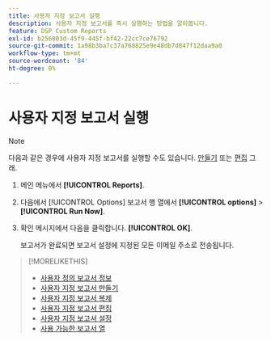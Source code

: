 ```yaml
---
title: 사용자 지정 보고서 실행
description: 사용자 지정 보고서를 즉시 실행하는 방법을 알아봅니다.
feature: DSP Custom Reports
exl-id: b256803d-45f9-445f-bf42-22cc7ce76792
source-git-commit: 1a98b3ba7c37a768825e9e48db7d847f12daa9a0
workflow-type: tm+mt
source-wordcount: '84'
ht-degree: 0%

---
```


# 사용자 지정 보고서 실행

>[!NOTE]
>
>다음과 같은 경우에 사용자 지정 보고서를 실행할 수도 있습니다. [만들기](report-create.md) 또는 [편집](report-edit.md) 그래.

1. 메인 메뉴에서 **[!UICONTROL Reports]**.

1. 다음에서 [!UICONTROL Options] 보고서 행 열에서 **[!UICONTROL options]** > **[!UICONTROL Run Now]**.

1. 확인 메시지에서 다음을 클릭합니다. **[!UICONTROL OK]**.

   보고서가 완료되면 보고서 설정에 지정된 모든 이메일 주소로 전송됩니다.

>[!MORELIKETHIS]
>
>* [사용자 정의 보고서 정보](/help/dsp/reports/report-about.md)
>* [사용자 지정 보고서 만들기](/help/dsp/reports/report-create.md)
>* [사용자 지정 보고서 복제](/help/dsp/reports/report-copy.md)
>* [사용자 지정 보고서 편집](/help/dsp/reports/report-edit.md)
>* [사용자 지정 보고서 설정](/help/dsp/reports/report-settings.md)
>* [사용 가능한 보고서 열](/help/dsp/reports/report-columns.md)

